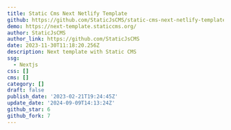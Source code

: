```yaml
---
title: Static Cms Next Netlify Template
github: https://github.com/StaticJsCMS/static-cms-next-netlify-template
demo: https://next-template.staticcms.org/
author: StaticJsCMS
author_link: https://github.com/StaticJsCMS
date: 2023-11-30T11:18:20.256Z
description: Next template with Static CMS
ssg:
  - Nextjs
css: []
cms: []
category: []
draft: false
publish_date: '2023-02-21T19:24:45Z'
update_date: '2024-09-09T14:13:24Z'
github_star: 6
github_fork: 7
---
```

